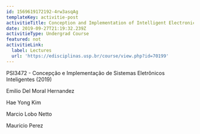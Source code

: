 ```yaml
---
id: 1569619172192-4rw3asqAg
templateKey: activitie-post
activitieTitle: Conception and Implementation of Intelligent Electronic Systems
date: 2019-09-27T21:19:32.239Z
activitieType: Undergrad Course
featured: not
activitieLink:
  label: Lectures
  url: 'https://edisciplinas.usp.br/course/view.php?id=70199'
---
```

PSI3472 - Concepção e Implementação de Sistemas Eletrônicos Inteligentes (2019)

Emilio Del Moral Hernandez

Hae Yong Kim

Marcio Lobo Netto

Mauricio Perez
